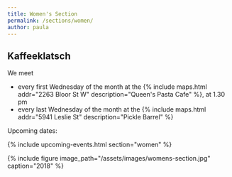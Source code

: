 ```yaml
---
title: Women's Section
permalink: /sections/women/
author: paula
---
```


##  Kaffeeklatsch

We meet

- every first Wednesday of the month at the {% include maps.html addr="2263
  Bloor St W" description="Queen's Pasta Cafe" %}, at 1.30 pm
- every last Wednesday of the month at the {% include maps.html addr="5941
  Leslie St" description="Pickle Barrel" %}

Upcoming dates:

{% include upcoming-events.html section="women" %}

{% include figure image_path="/assets/images/womens-section.jpg" caption="2018"
%}
